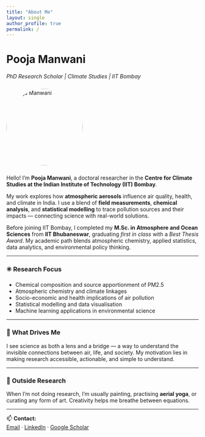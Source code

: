 ```yaml
---
title: "About Me"
layout: single
author_profile: true
permalink: /
---
```


# Pooja Manwani  
_PhD Research Scholar | Climate Studies | IIT Bombay_

<img src="/assets/img/pooja-profile.jpg" alt="Pooja Manwani" style="width:200px;border-radius:50%;margin:10px 0;">

Hello! I’m **Pooja Manwani**, a doctoral researcher in the **Centre for Climate Studies at the Indian Institute of Technology (IIT) Bombay**.

My work explores how **atmospheric aerosols** influence air quality, health, and climate in India. I use a blend of **field measurements**, **chemical analysis**, and **statistical modelling** to trace pollution sources and their impacts — connecting science with real-world solutions.

Before joining IIT Bombay, I completed my **M.Sc. in Atmosphere and Ocean Sciences** from **IIT Bhubaneswar**, graduating *first in class* with a *Best Thesis Award*. My academic path blends atmospheric chemistry, applied statistics, data analytics, and environmental policy thinking.

---

### ✳️ Research Focus
- Chemical composition and source apportionment of PM2.5  
- Atmospheric chemistry and climate linkages  
- Socio-economic and health implications of air pollution  
- Statistical modelling and data visualisation  
- Machine learning applications in environmental science  

---

### 🌿 What Drives Me
I see science as both a lens and a bridge — a way to understand the invisible connections between air, life, and society. My motivation lies in making research accessible, actionable, and simple to understand.

---

### 🌼 Outside Research
When I’m not doing research, I’m usually painting, practising **aerial yoga**, or curating any form of art. Creativity helps me breathe between equations.

---

📫 **Contact:**  
[Email](mailto:manwanii.pooja@gmail.com) · [LinkedIn](#) · [Google Scholar](#)

